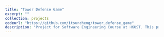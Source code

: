 ```yaml
---
title: "Tower Defense Game"
excerpt: ""
collection: projects
codeurl: "https://github.com/itsuncheng/tower_defense_game"
description: "Project for Software Engineering Course at HKUST. This project features a tower defense game with the player building different towers to destroy the monsters that will be generated once a while. This game is built using Java and JavaFX framework."
---
```

